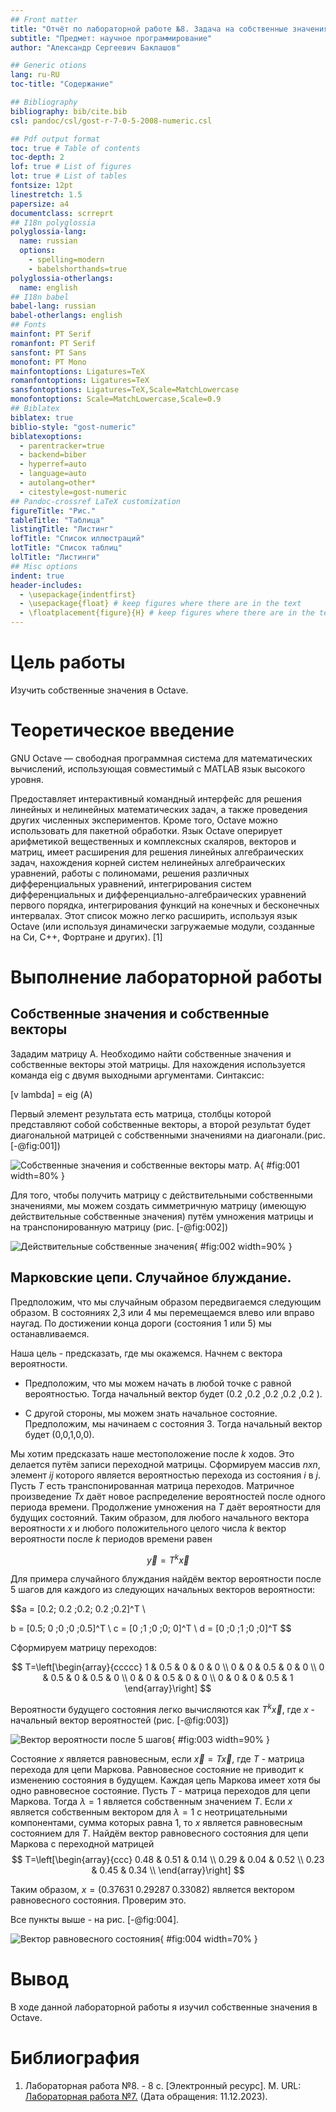 ```yaml
---
## Front matter
title: "Отчёт по лабораторной работе №8. Задача на собственные значения."
subtitle: "Предмет: научное программирование"
author: "Александр Сергеевич Баклашов"

## Generic otions
lang: ru-RU
toc-title: "Содержание"

## Bibliography
bibliography: bib/cite.bib
csl: pandoc/csl/gost-r-7-0-5-2008-numeric.csl

## Pdf output format
toc: true # Table of contents
toc-depth: 2
lof: true # List of figures
lot: true # List of tables
fontsize: 12pt
linestretch: 1.5
papersize: a4
documentclass: scrreprt
## I18n polyglossia
polyglossia-lang:
  name: russian
  options:
	- spelling=modern
	- babelshorthands=true
polyglossia-otherlangs:
  name: english
## I18n babel
babel-lang: russian
babel-otherlangs: english
## Fonts
mainfont: PT Serif
romanfont: PT Serif
sansfont: PT Sans
monofont: PT Mono
mainfontoptions: Ligatures=TeX
romanfontoptions: Ligatures=TeX
sansfontoptions: Ligatures=TeX,Scale=MatchLowercase
monofontoptions: Scale=MatchLowercase,Scale=0.9
## Biblatex
biblatex: true
biblio-style: "gost-numeric"
biblatexoptions:
  - parentracker=true
  - backend=biber
  - hyperref=auto
  - language=auto
  - autolang=other*
  - citestyle=gost-numeric
## Pandoc-crossref LaTeX customization
figureTitle: "Рис."
tableTitle: "Таблица"
listingTitle: "Листинг"
lofTitle: "Список иллюстраций"
lotTitle: "Список таблиц"
lolTitle: "Листинги"
## Misc options
indent: true
header-includes:
  - \usepackage{indentfirst}
  - \usepackage{float} # keep figures where there are in the text
  - \floatplacement{figure}{H} # keep figures where there are in the text
---
```


# Цель работы

Изучить собственные значения в Octave.

# Теоретическое введение

GNU Octave — свободная программная система для математических вычислений, использующая совместимый с MATLAB язык высокого уровня.

Предоставляет интерактивный командный интерфейс для решения линейных и нелинейных математических задач, а также проведения других численных экспериментов. Кроме того, Octave можно использовать для пакетной обработки. Язык Octave оперирует арифметикой вещественных и комплексных скаляров, векторов и матриц, имеет расширения для решения линейных алгебраических задач, нахождения корней систем нелинейных алгебраических уравнений, работы с полиномами, решения различных дифференциальных уравнений, интегрирования систем дифференциальных и дифференциально-алгебраических уравнений первого порядка, интегрирования функций на конечных и бесконечных интервалах. Этот список можно легко расширить, используя язык Octave (или используя динамически загружаемые модули, созданные на Си, C++, Фортране и других). [1]

# Выполнение лабораторной работы

## Собственные значения и собственные векторы

Зададим матрицу A. Необходимо найти собственные значения и собственные векторы этой матрицы. Для нахождения используется команда eig с двумя выходными аргументами. Синтаксис:

[v lambda] = eig (А)

Первый элемент результата есть матрица, столбцы которой представляют собой собственные векторы, а второй результат будет диагональной матрицей с собственными значениями на диагонали.(рис. [-@fig:001])

![Собственные значения и собственные векторы матр. A](image/1.png){ #fig:001 width=80% }

Для того, чтобы получить матрицу с действительными собственными
значениями, мы можем создать симметричную матрицу (имеющую
действительные собственные значения) путём умножения матрицы и
на транспонированную матрицу (рис. [-@fig:002])

![Действительные собственные значения](image/2.png){ #fig:002 width=90% }

## Марковские цепи. Случайное блуждание.

Предположим, что мы случайным образом передвигаемся следующим образом. В состояниях 2,3 или 4 мы перемещаемся влево или вправо наугад. По достижении конца дороги (состояния 1 или 5) мы останавливаемся. 

Наша цель - предсказать, где мы окажемся. Начнем с вектора вероятности.

- Предположим, что мы можем начать в любой точке с равной вероятностью. Тогда начальный вектор будет (0.2 ,0.2 ,0.2 ,0.2 ,0.2 ).

- С другой стороны, мы можем знать начальное состояние. Предположим, мы начинаем с состояния 3. Тогда начальный вектор будет (0,0,1,0,0).

Мы хотим предсказать наше местоположение после $k$ ходов. Это делается путём записи переходной матрицы. Сформируем массив $n x n$, элемент $ij$ которого является вероятностью перехода из состояния $i$ в $j$. Пусть $T$ есть транспонированная матрица переходов. Матричное
произведение $Tx$ даёт новое распределение вероятностей после одного периода времени. Продолжение умножения на $T$ даёт вероятности для будущих состояний. Таким образом, для любого начального вектора вероятности $x$ и любого положительного целого числа $k$ вектор
вероятности после $k$ периодов времени равен 

$$\vec{y} = T^k\vec{x}$$

Для примера случайного блуждания найдём вектор вероятности после 5 шагов для каждого из следующих начальных векторов вероятности:

$$a = [0.2\; 0.2 \;0.2\; 0.2 \;0.2]^T \\

b = [0.5\; 0 \;0 \;0 \;0.5]^T \\
c = [0 \;1 \;0 \;0\; 0]^T \\
d = [0 \;0 \;1 \;0 \;0]^T $$

Сформируем матрицу переходов:

$$
T=\left[\begin{array}{ccccc}
1 & 0.5 & 0 & 0 & 0 \\
0 & 0 & 0.5 & 0 & 0 \\
0 & 0.5 & 0 & 0.5 & 0 \\
0 & 0 & 0.5 & 0 & 0 \\
0 & 0 & 0 & 0.5 & 1
\end{array}\right]
$$

Вероятности будущего состояния легко вычисляются как $T^k\vec{x}$, где
$x$ - начальный вектор вероятностей (рис. [-@fig:003])

![Вектор вероятности после 5 шагов](image/3.png){ #fig:003 width=90% }

Состояние $x$ является равновесным, если $\vec{x} = T\vec{x}$, где $T$ - матрица
перехода для цепи Маркова. Равновесное состояние не приводит к
изменению состояния в будущем. Каждая цепь Маркова имеет хотя бы
одно равновесное состояние.
Пусть $T$ - матрица переходов для цепи Маркова. Тогда $\lambda = 1$ является
собственным значением $T$. Если $x$ является собственным вектором
для $\lambda = 1$ с неотрицательными компонентами, сумма которых равна
$1$, то $x$ является равновесным состоянием для $T$.
Найдём вектор равновесного состояния для цепи Маркова с переходной
матрицей
$$
T=\left[\begin{array}{ccc}
0.48 & 0.51 & 0.14 \\
0.29 & 0.04 & 0.52 \\
0.23 & 0.45 & 0.34 \\
\end{array}\right]
$$

Таким образом, $x = (0.37631\; 0.29287 \;0.33082)$ является вектором
равновесного состояния. Проверим это.

Все пункты выше - на рис. [-@fig:004].

![Вектор равновесного состояния](image/4.png){ #fig:004 width=70% }
# Вывод

В ходе данной лабораторной работы я изучил собственные значения в Octave.

# Библиография

1. Лабораторная работа №8. - 8 с. [Электронный ресурс]. М. URL: [Лабораторная работа №7.](https://esystem.rudn.ru/pluginfile.php/2089345/mod_resource/content/2/README.pdf) (Дата обращения: 11.12.2023).